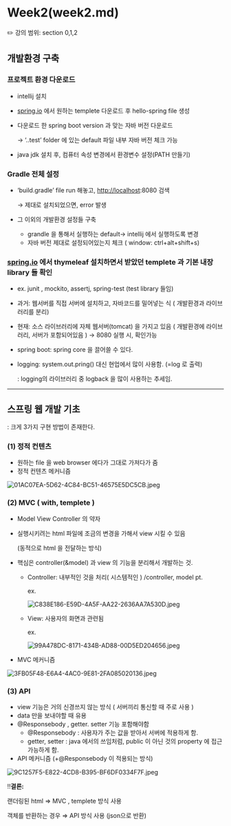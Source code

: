 # Week2(week2.md)

✏️ 강의 범위: section 0,1,2

## 개발환경 구축

### 프로젝트 환경 다운로드

- intellij 설치
- [spring.io](http://spring.io) 에서 원하는 templete 다운로드 후 hello-spring file 생성
- 다운로드 한 spring boot version 과 맞는 자바 버전 다운로드
    
    → ‘..test’ folder 에 있는 default 파일 내부 자바 버전 체크 가능
    
- java jdk 설치 후, 컴퓨터 속성 변경에서 환경변수 설정(PATH 만들기)

### **Gradle 전체 설정**

- ‘build.gradle’ file  run 해놓고, [http://localhost](http://localhost):8080 검색
    
    → 제대로 설치되었으면, error 발생
    
- 그 이외의 개발환경 설정들 구축
    - grandle 을 통해서 실행하는 default→ intellij 에서 실행하도록 변경
    - 자바 버전 제대로 설정되어있는지 체크 ( window: ctrl+alt+shift+s)

### [spring.io](http://spring.io) 에서 thymeleaf 설치하면서 받았던 templete 과 기본 내장 library 들 확인

- ex. junit , mockito, assertj, spring-test (test library 들임)
- 과거: 웹서버를 직접 서버에 설치하고, 자바코드를 밀어넣는 식 ( 개발환경과 라이브러리를 분리)
- 현재: 소스 라이브러리에 자체 웹서버(tomcat) 을 가지고 있음 ( 개발환경에 라이브러리, 서버가 포함되어있음 ) → 8080 실행 시, 확인가능
- spring boot: spring core 을 끌어쓸 수 있다.
- logging: system.out.pring() 대신 현업에서 많이 사용함. (=log 로 출력)
    
    : logging의 라이브러리 중 logback 을 많이 사용하는 추세임.
    

---

## 스프링 웹 개발 기초

: 크게 3가지 구현 방법이 존재한다.

### (1) 정적 컨텐츠

- 원하는 file 을 web browser 에다가 그대로 가져다가 줌
- 정적 컨텐츠 메커니즘

![01AC07EA-5D62-4C84-BC51-46575E5DC5CB.jpeg](https://s3-us-west-2.amazonaws.com/secure.notion-static.com/e32c67de-aa50-4259-beac-6f40d9272cf4/01AC07EA-5D62-4C84-BC51-46575E5DC5CB.jpeg)

### (2) MVC ( with, templete )

- Model View Controller 의 약자
- 실행시키려는 html 파일에 조금의 변경을 가해서 view 시킬 수 있음
    
    (동적으로 html 을 전달하는 방식)
    
- 핵심은 controller(&model) 과 view 의 기능을 분리해서 개발하는 것.
    - Controller: 내부적인 것을 처리( 시스템적인 ) /controller, model pt.
        
        ex. 
        
        ![C838E186-E59D-4A5F-AA22-2636AA7A530D.jpeg](https://s3-us-west-2.amazonaws.com/secure.notion-static.com/403ebc08-dbe8-40ff-9356-760465c70d8c/C838E186-E59D-4A5F-AA22-2636AA7A530D.jpeg)
        
    
    - View: 사용자의 화면과 관련됨
        
        ex.  
        
        ![99A478DC-8171-434B-AD88-00D5ED204656.jpeg](https://s3-us-west-2.amazonaws.com/secure.notion-static.com/fed4d94f-2921-4f41-87ca-4ad133080632/99A478DC-8171-434B-AD88-00D5ED204656.jpeg)
        

- MVC 메커니즘

![3FB05F48-E6A4-4AC0-9E81-2FA085020136.jpeg](https://s3-us-west-2.amazonaws.com/secure.notion-static.com/0a621f44-39b3-4b47-bdd3-c1832361c3d8/3FB05F48-E6A4-4AC0-9E81-2FA085020136.jpeg)

### (3) API

- view 기능은 거의 신경쓰지 않는 방식 ( 서버끼리 통신할 때 주로 사용 )
- data 만을 보내야할 때 유용
- @Responsebody , getter. setter 기능 포함해야함
    - @Responsebody : 사용자가 주는 값을 받아서 서버에 적용하게 함.
    - getter, setter : java 에서의 쓰임처럼, public 이 아닌 것의 property 에 접근 가능하게 함.
- API 메커니즘 (+@Responsebody 이 적용되는 방식)

![9C1257F5-E822-4CD8-B395-BF6DF0334F7F.jpeg](https://s3-us-west-2.amazonaws.com/secure.notion-static.com/cb6e1108-8559-4b12-b3e6-89c252d883df/9C1257F5-E822-4CD8-B395-BF6DF0334F7F.jpeg)

‼️**결론:** 
  
  랜더링된 html ⇒ MVC , templete 방식 사용

  객체를 반환하는 경우 ⇒ API 방식 사용 (json으로 반환)
